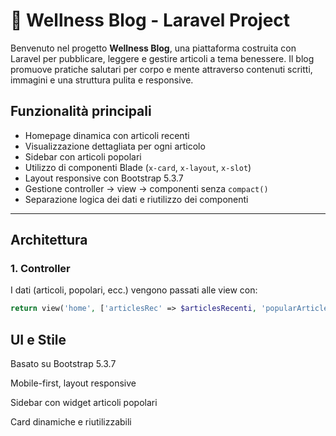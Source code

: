 # 🌿 Wellness Blog - Laravel Project

Benvenuto nel progetto **Wellness Blog**, una piattaforma costruita con Laravel per pubblicare, leggere e gestire articoli a tema benessere. Il blog promuove pratiche salutari per corpo e mente attraverso contenuti scritti, immagini e una struttura pulita e responsive.

##  Funzionalità principali
-  Homepage dinamica con articoli recenti
-  Visualizzazione dettagliata per ogni articolo
-  Sidebar con articoli popolari
-  Utilizzo di componenti Blade (`x-card`, `x-layout`, `x-slot`)
-  Layout responsive con Bootstrap 5.3.7
-  Gestione controller → view → componenti senza `compact()`
-  Separazione logica dei dati e riutilizzo dei componenti

---

##  Architettura

### 1. **Controller**
I dati (articoli, popolari, ecc.) vengono passati alle view con:
```php
return view('home', ['articlesRec' => $articlesRecenti, 'popularArticles' => $popolari]); 
```


##  UI e Stile
Basato su Bootstrap 5.3.7

Mobile-first, layout responsive

Sidebar con widget articoli popolari

Card dinamiche e riutilizzabili
